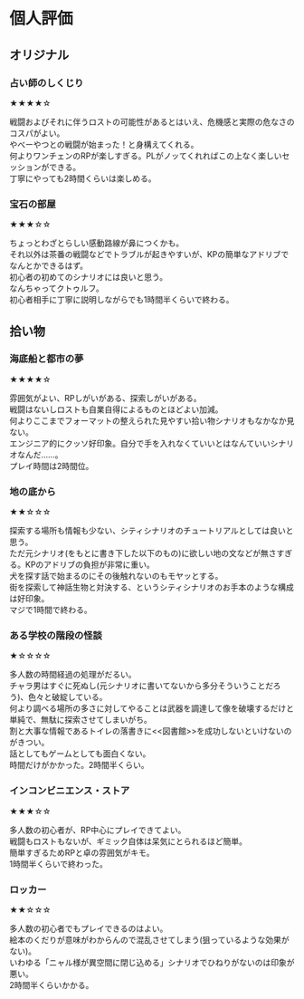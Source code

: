 # 個人評価

## オリジナル

### 占い師のしくじり

★★★★☆

戦闘およびそれに伴うロストの可能性があるとはいえ、危機感と実際の危なさのコスパがよい。  
やべーやつとの戦闘が始まった！と身構えてくれる。  
何よりワンチェンのRPが楽しすぎる。PLがノッてくれればこの上なく楽しいセッションができる。  
丁寧にやっても2時間くらいは楽しめる。

### 宝石の部屋

★★★☆☆

ちょっとわざとらしい感動路線が鼻につくかも。  
それ以外は茶番の戦闘などでトラブルが起きやすいが、KPの簡単なアドリブでなんとかできるはず。  
初心者の初めてのシナリオには良いと思う。  
なんちゃってクトゥルフ。  
初心者相手に丁寧に説明しながらでも1時間半くらいで終わる。

## 拾い物

### 海底船と都市の夢

★★★★☆

雰囲気がよい、RPしがいがある、探索しがいがある。  
戦闘はないしロストも自業自得によるものとほどよい加減。  
何よりここまでフォーマットの整えられた見やすい拾い物シナリオもなかなか見ない。  
エンジニア的にクッソ好印象。自分で手を入れなくていいとはなんていいシナリオなんだ……。  
プレイ時間は2時間位。

### 地の底から

★★☆☆☆

探索する場所も情報も少ない、シティシナリオのチュートリアルとしては良いと思う。  
ただ元シナリオ(をもとに書き下した以下のもの)に欲しい地の文などが無さすぎる。KPのアドリブの負担が非常に重い。  
犬を探す話で始まるのにその後触れないのもモヤッとする。  
街を探索して神話生物と対決する、というシティシナリオのお手本のような構成は好印象。  
マジで1時間で終わる。

### ある学校の階段の怪談

★☆☆☆☆

多人数の時間経過の処理がだるい。  
チャラ男はすぐに死ぬし(元シナリオに書いてないから多分そういうことだろう)、色々と破綻している。  
何より調べる場所の多さに対してやることは武器を調達して像を破壊するだけと単純で、無駄に探索させてしまいがち。  
割と大事な情報であるトイレの落書きに&lt;&lt;図書館>>を成功しないといけないのがきつい。  
話としてもゲームとしても面白くない。  
時間だけがかかった。2時間半くらい。

### インコンビニエンス・ストア

★★★☆☆

多人数の初心者が、RP中心にプレイできてよい。  
戦闘もロストもないが、ギミック自体は呆気にとられるほど簡単。  
簡単すぎるためRPと卓の雰囲気がキモ。  
1時間半くらいで終わった。

### ロッカー

★★☆☆☆

多人数の初心者でもプレイできるのはよい。  
絵本のくだりが意味がわからんので混乱させてしまう(狙っているような効果がない)。  
いわゆる「ニャル様が異空間に閉じ込める」シナリオでひねりがないのは印象が悪い。  
2時間半くらいかかる。
